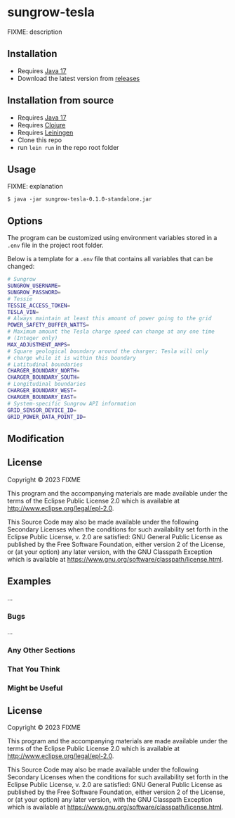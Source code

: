 # sungrow-tesla

FIXME: description

## Installation

- Requires [Java 17](https://www.oracle.com/au/java/technologies/downloads/#java17)
- Download the latest version from [releases](https://github.com/nqeng/tesla-solar-charger/releases)

## Installation from source

- Requires [Java 17](https://www.oracle.com/au/java/technologies/downloads/#java17)
- Requires [Clojure](https://clojure.org/guides/install_clojure)
- Requires [Leiningen](https://leiningen.org/)
- Clone this repo
- run `lein run` in the repo root folder

## Usage

FIXME: explanation

    $ java -jar sungrow-tesla-0.1.0-standalone.jar

## Options

The program can be customized using environment variables stored in a `.env` file in the project root folder.

Below is a template for a `.env` file that contains all variables that can be changed:

```bash
# Sungrow
SUNGROW_USERNAME=
SUNGROW_PASSWORD=
# Tessie
TESSIE_ACCESS_TOKEN=
TESLA_VIN=
# Always maintain at least this amount of power going to the grid
POWER_SAFETY_BUFFER_WATTS=
# Maximum amount the Tesla charge speed can change at any one time
# (Integer only)
MAX_ADJUSTMENT_AMPS=
# Square geological boundary around the charger; Tesla will only
# charge while it is within this boundary
# Latitudinal boundaries
CHARGER_BOUNDARY_NORTH=
CHARGER_BOUNDARY_SOUTH=
# Longitudinal boundaries
CHARGER_BOUNDARY_WEST=
CHARGER_BOUNDARY_EAST=
# System-specific Sungrow API information
GRID_SENSOR_DEVICE_ID=
GRID_POWER_DATA_POINT_ID=
```

## Modification

## License

Copyright © 2023 FIXME

This program and the accompanying materials are made available under the
terms of the Eclipse Public License 2.0 which is available at
http://www.eclipse.org/legal/epl-2.0.

This Source Code may also be made available under the following Secondary
Licenses when the conditions for such availability set forth in the Eclipse
Public License, v. 2.0 are satisfied: GNU General Public License as published by
the Free Software Foundation, either version 2 of the License, or (at your
option) any later version, with the GNU Classpath Exception which is available
at https://www.gnu.org/software/classpath/license.html.

## Examples

...

### Bugs

...

### Any Other Sections
### That You Think
### Might be Useful

## License

Copyright © 2023 FIXME

This program and the accompanying materials are made available under the
terms of the Eclipse Public License 2.0 which is available at
http://www.eclipse.org/legal/epl-2.0.

This Source Code may also be made available under the following Secondary
Licenses when the conditions for such availability set forth in the Eclipse
Public License, v. 2.0 are satisfied: GNU General Public License as published by
the Free Software Foundation, either version 2 of the License, or (at your
option) any later version, with the GNU Classpath Exception which is available
at https://www.gnu.org/software/classpath/license.html.
